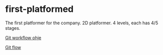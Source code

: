 # first-platformed
The first platformer for the company.
2D platformer. 4 levels, each has 4/5 stages.


[Git workflow ohje](http://nvie.com/posts/a-successful-git-branching-model/)

[Git flow](https://github.com/nvie/gitflow)
